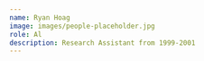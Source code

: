 ```yaml
---
name: Ryan Hoag
image: images/people-placeholder.jpg
role: Al
description: Research Assistant from 1999-2001
---
```

